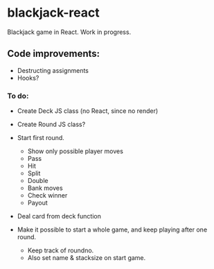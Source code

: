 # blackjack-react
Blackjack game in React.
Work in progress.

## Code improvements:
- Destructing assignments
- Hooks?

### To do:
- Create Deck JS class (no React, since no render)

- Create Round JS class?

- Start first round.
  - Show only possible player moves
  - Pass
  - Hit
  - Split
  - Double
  - Bank moves
  - Check winner
  - Payout

- Deal card from deck function

- Make it possible to start a whole game, and keep playing after one round.
  - Keep track of roundno.
  - Also set name & stacksize on start game.
